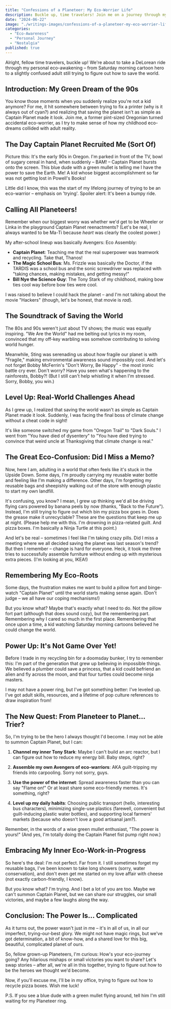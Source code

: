 ```yaml
---
title: "Confessions of a Planeteer: My Eco-Worrier Life"
description: Buckle up, time travelers! Join me on a journey through my personal eco-awakening, from Saturday morning cartoons to the challenges of adult eco-warrior life. It's a mix of nostalgia, humor, and a dash of environmental reality check. Perfect for those who grew up believing they could hack the planet!
date: "2024-06-22"
image: "./writings-images/confessions-of-a-planeteer-my-eco-worrier-life.webp"
categories:
  - "Eco-Awareness"
  - "Personal Journey"
  - "Nostalgia"
published: true
---
```


Alright, fellow time travelers, buckle up! We're about to take a DeLorean ride through my personal eco-awakening – from Saturday morning cartoon hero to a slightly confused adult still trying to figure out how to save the world.

## Introduction: My Green Dream of the 90s

You know those moments when you suddenly realize you're not a kid anymore? For me, it hit somewhere between trying to fix a printer (why is it always out of cyan?) and realizing that saving the planet isn't as simple as Captain Planet made it look. Join me, a former pint-sized Oregonian turned accidental eco-worrier, as I try to make sense of how my childhood eco-dreams collided with adult reality.

## The Day Captain Planet Recruited Me (Sort Of)

Picture this: It's the early 90s in Oregon. I'm parked in front of the TV, bowl of sugary cereal in hand, when suddenly – BAM! – Captain Planet bursts onto the screen. This blue dude with a green mullet is telling me I have the power to save the Earth. Me! A kid whose biggest accomplishment so far was not getting lost in Powell's Books!

Little did I know, this was the start of my lifelong journey of trying to be an eco-warrior – emphasis on 'trying'. Spoiler alert: It's been a bumpy ride.

## Calling All Planeteers!

Remember when our biggest worry was whether we'd get to be Wheeler or Linka in the playground Captain Planet reenactments? (Let's be real, I always wanted to be Ma-Ti because _heart_ was clearly the coolest power.)

My after-school lineup was basically Avengers: Eco Assembly:

- **Captain Planet**: Teaching me that the real superpower was teamwork and recycling. Take that, Thanos!
- **The Magic School Bus**: Ms. Frizzle was basically the Doctor, if the TARDIS was a school bus and the sonic screwdriver was replaced with "taking chances, making mistakes, and getting messy!"
- **Bill Nye the Science Guy**: The Tony Stark of my childhood, making bow ties cool way before bow ties were cool.

I was raised to believe I could hack the planet – and I'm not talking about the movie "Hackers" (though, let's be honest, that movie is _rad_).

## The Soundtrack of Saving the World

The 80s and 90s weren't just about TV shows; the music was equally inspiring. "We Are the World" had me belting out lyrics in my room, convinced that my off-key warbling was somehow contributing to solving world hunger.

Meanwhile, Sting was serenading us about how fragile our planet is with "Fragile," making environmental awareness sound impossibly cool. And let's not forget Bobby McFerrin's "Don't Worry, Be Happy" - the most ironic battle cry ever. Don't worry? Have you seen what's happening to the rainforests, Bobby?! (But I still can't help whistling it when I'm stressed. Sorry, Bobby, you win.)

## Level Up: Real-World Challenges Ahead

As I grew up, I realized that saving the world wasn't as simple as Captain Planet made it look. Suddenly, I was facing the final boss of climate change without a cheat code in sight!

It's like someone switched my game from "Oregon Trail" to "Dark Souls." I went from "You have died of dysentery" to "You have died trying to convince that weird uncle at Thanksgiving that climate change is real."

## The Great Eco-Confusion: Did I Miss a Memo?

Now, here I am, adulting in a world that often feels like it's stuck in the Upside Down. Some days, I'm proudly carrying my reusable water bottle and feeling like I'm making a difference. Other days, I'm forgetting my reusable bags and sheepishly walking out of the store with enough plastic to start my own landfill.

It's confusing, you know? I mean, I grew up thinking we'd all be driving flying cars powered by banana peels by now (thanks, "Back to the Future"). Instead, I'm still trying to figure out which bin my pizza box goes in. Does the grease make it unrecyclable? These are the questions that keep me up at night. (Please help me with this. I'm drowning in pizza-related guilt. And pizza boxes. I'm basically a Ninja Turtle at this point.)

And let's be real – sometimes I feel like I'm taking crazy pills. Did I miss a meeting where we all decided saving the planet was last season's trend? But then I remember – change is hard for everyone. Heck, it took me three tries to successfully assemble furniture without ending up with mysterious extra pieces. (I'm looking at you, IKEA!)

## Remembering My Eco-Roots

Some days, the frustration makes me want to build a pillow fort and binge-watch "Captain Planet" until the world starts making sense again. (Don't judge – we all have our coping mechanisms!)

But you know what? Maybe that's exactly what I need to do. Not the pillow fort part (although that does sound cozy), but the remembering part. Remembering why I cared so much in the first place. Remembering that once upon a time, a kid watching Saturday morning cartoons believed he could change the world.

## Power Up: It's Not Game Over Yet!

Before I trade in my recycling bin for a doomsday bunker, I try to remember this: I'm part of the generation that grew up believing in impossible things. We believed a plumber could save a princess, that a kid could befriend an alien and fly across the moon, and that four turtles could become ninja masters.

I may not have a power ring, but I've got something better: I've leveled up. I've got adult skills, resources, and a lifetime of pop culture references to draw inspiration from!

## The New Quest: From Planeteer to Planet... Trier?

So, I'm trying to be the hero I always thought I'd become. I may not be able to summon Captain Planet, but I can:

1. **Channel my inner Tony Stark**: Maybe I can't build an arc reactor, but I can figure out how to reduce my energy bill. Baby steps, right?

2. **Assemble my own Avengers of eco-warriors**: AKA guilt-tripping my friends into carpooling. Sorry not sorry, guys.

3. **Use the power of the internet**: Spread awareness faster than you can say "Flame on!" Or at least share some eco-friendly memes. It's something, right?

4. **Level up my daily habits**: Choosing public transport (hello, interesting bus characters), minimizing single-use plastics (farewell, convenient but guilt-inducing plastic water bottles), and supporting local farmers' markets (because who doesn't love a good artisanal jam?).

Remember, in the words of a wise green mullet enthusiast, "The power is yours!" (And yes, I'm totally doing the Captain Planet fist pump right now.)

## Embracing My Inner Eco-Work-in-Progress

So here's the deal: I'm not perfect. Far from it. I still sometimes forget my reusable bags, I've been known to take long showers (sorry, water conservation), and don't even get me started on my love affair with cheese (not exactly carbon-friendly, I know).

But you know what? I'm trying. And I bet a lot of you are too. Maybe we can't summon Captain Planet, but we can share our struggles, our small victories, and maybe a few laughs along the way.

## Conclusion: The Power Is... Complicated

As it turns out, the power wasn't just in me – it's in all of us, in all our imperfect, trying-our-best glory. We might not have magic rings, but we've got determination, a bit of know-how, and a shared love for this big, beautiful, complicated planet of ours.

So, fellow grown-up Planeteers, I'm curious: How's your eco-journey going? Any hilarious mishaps or small victories you want to share? Let's swap stories – after all, we're all in this together, trying to figure out how to be the heroes we thought we'd become.

Now, if you'll excuse me, I'll be in my office, trying to figure out how to recycle pizza boxes. Wish me luck!

P.S. If you see a blue dude with a green mullet flying around, tell him I'm still waiting for my Planeteer ring.
